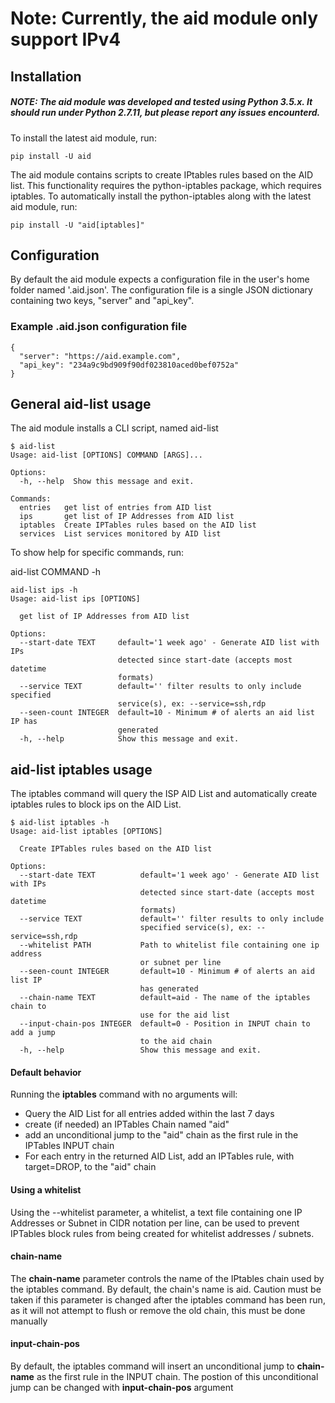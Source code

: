 # Note: Currently, the aid module only support IPv4

## Installation

##### NOTE: The aid module was developed and tested using Python 3.5.x.  It should run under Python 2.7.11, but please report any issues encounterd.

To install the latest aid module, run:

    pip install -U aid

The aid module contains scripts to create IPtables rules based on the AID list.  This functionality requires the python-iptables package, which requires iptables.  To automatically install the python-iptables along with the latest aid module, run:  

    pip install -U "aid[iptables]"

## Configuration

By default the aid module expects a configuration file in the user's home folder named '.aid.json'.  The configuration file is a single JSON dictionary containing two keys, "server" and "api_key".  

### Example .aid.json configuration file


    {
      "server": "https://aid.example.com",
      "api_key": "234a9c9bd909f90df023810aced0bef0752a"
    }



## General aid-list usage

The aid module installs a CLI script, named aid-list

    $ aid-list
    Usage: aid-list [OPTIONS] COMMAND [ARGS]...

    Options:
      -h, --help  Show this message and exit.

    Commands:
      entries   get list of entries from AID list
      ips       get list of IP Addresses from AID list
      iptables  Create IPTables rules based on the AID list
      services  List services monitored by AID list
 
 To show help for specific commands, run:
  
  aid-list COMMAND -h
 
    aid-list ips -h
    Usage: aid-list ips [OPTIONS]

      get list of IP Addresses from AID list

    Options:
      --start-date TEXT     default='1 week ago' - Generate AID list with IPs
                            detected since start-date (accepts most datetime
                            formats)
      --service TEXT        default='' filter results to only include specified
                            service(s), ex: --service=ssh,rdp
      --seen-count INTEGER  default=10 - Minimum # of alerts an aid list IP has
                            generated
      -h, --help            Show this message and exit.
      
 
## aid-list iptables usage
 
The iptables command will query the ISP AID List and automatically create iptables rules to block ips on the AID List.
 
    $ aid-list iptables -h
    Usage: aid-list iptables [OPTIONS]

      Create IPTables rules based on the AID list

    Options:
      --start-date TEXT          default='1 week ago' - Generate AID list with IPs
                                 detected since start-date (accepts most datetime
                                 formats)
      --service TEXT             default='' filter results to only include
                                 specified service(s), ex: --service=ssh,rdp
      --whitelist PATH           Path to whitelist file containing one ip address
                                 or subnet per line
      --seen-count INTEGER       default=10 - Minimum # of alerts an aid list IP
                                 has generated
      --chain-name TEXT          default=aid - The name of the iptables chain to
                                 use for the aid list
      --input-chain-pos INTEGER  default=0 - Position in INPUT chain to add a jump
                                 to the aid chain
      -h, --help                 Show this message and exit.
      
#### Default behavior
Running the **iptables** command with no arguments will:

- Query the AID List for all entries added within the last 7 days
- create (if needed) an IPTables Chain named "aid"
- add an unconditional jump to the "aid" chain as the first rule in the IPTables INPUT chain
- For each entry in the returned AID List, add an IPTables rule, with target=DROP, to the "aid" chain

#### Using a whitelist

Using the --whitelist parameter, a whitelist, a text file containing one IP Addresses or Subnet in CIDR notation per line, can be used to prevent IPTables block rules from being created for whitelist addresses / subnets.

#### chain-name

The **chain-name** parameter controls the name of the IPtables chain used by the iptables command.  By default, the chain's name is aid.  Caution must be taken if this parameter is changed after the iptables command has been run, as it will not attempt to flush or remove the old chain, this must be done manually

#### input-chain-pos 

By default, the iptables command will insert an unconditional jump to **chain-name** as the first rule in the INPUT chain.  The postion of this unconditional jump can be changed with **input-chain-pos** argument